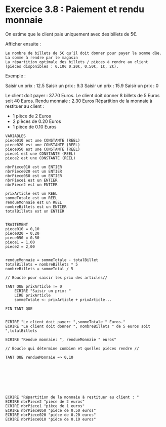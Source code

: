 # Exercice 3.8 : Paiement et rendu monnaie


On estime que le client paie uniquement avec des billets de 5€.

Afficher ensuite :

    Le nombre de billets de 5€ qu’il doit donner pour payer la somme dûe.
    La somme à rendre par le magasin
    La répartition optimale des billets / pièces à rendre au client (pièces disponibles : 0.10€ 0.20€, 0.50€, 1€, 2€).

Exemple :

Saisir un prix : 12.5
Saisir un prix : 9.3
Saisir un prix : 15.9
Saisir un prix : 0

Le client doit payer : 37.70 Euros.
Le client doit donner 8 billets de 5 Euros soit 40 Euros.
Rendu monnaie : 2.30 Euros
Répartition de la monnaie à restituer au client : 
- 1 pièce de 2 Euros
- 2 pièces de 0.20 Euros
- 1 pièce de 0.10 Euros


```
VARIABLES
piece010 est une CONSTANTE (REEL)
piece020 est une CONSTANTE (REEL)
piece050 est une CONSTANTE (REEL)
piece1 est une CONSTANTE (REEL)
piece2 est une CONSTANTE (REEL)

nbrPiece010 est un ENTIER
nbrPiece020 est un ENTIER
nbrPiece050 est un ENTIER
nbrPiece1 est un ENTIER
nbrPiece2 est un ENTIER

prixArticle est un REEL
sommeTotale est un REEL
rendueMonnaie est un REEL
nombreBillets est un ENTIER
totalBillets est un ENTIER


TRAITEMENT
piece010 = 0,10
piece020 = 0,20
piece050 = 0.50
piece1 = 1,00
piece2 = 2,00


rendueMonnaie = sommeTotale - totalBillet
totalBillets = nombreBillets * 5
nombreBillets = sommeTotal / 5

// Boucle pour saisir les prix des articles//

TANT QUE prixArticle != 0
	ECRIRE "Saisir un prix: "
	LIRE prixArticle
	sommeTotale <- prixArticle + prixArticle...
	
FIN TANT QUE


ECRIRE "Le client doit payer: ",sommeTotale	" Euros."
ECRIRE "Le client doit donner ", nombreBillets " de 5 euros soit ",totalBillets 	

ECRIRE "Rendue monnaie: ", rendueMonnaie " euros"

// Boucle qui détermine combien et quelles pièces rendre //

TANT QUE rendueMonnaie => 0,10
	

	
	
	
	
	
	
ECRIRE "Répartition de la monnaie à restituer au client : "
ECRIRE nbrPiece2 "pièce de 2 euros"
ECRIRE nbrPiece1 "pièce de 1 euros"
ECRIRE nbrPiece050 "pièce de 0.50 euros"
ECRIRE nbrPiece020 "pièce de 0.20 euros"
ECRIRE nbrPiece010 "pièce de 0.10 euros"

	
	
	
	





```